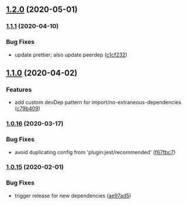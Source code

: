 ## [1.2.0](https://github.com/GoProperly/eslint-config-properly-base/compare/v1.1.1...v1.2.0) (2020-05-01)

### [1.1.1](https://github.com/GoProperly/eslint-config-properly-base/compare/v1.1.0...v1.1.1) (2020-04-10)


### Bug Fixes

* update prettier; also update peerdep ([c1cf232](https://github.com/GoProperly/eslint-config-properly-base/commit/c1cf232393944e9d23a3c0503016880c7cfe947a))

## [1.1.0](https://github.com/GoProperly/eslint-config-properly-base/compare/v1.0.16...v1.1.0) (2020-04-02)

### Features

- add custom devDep pattern for import/no-extraneous-dependencies ([c79b409](https://github.com/GoProperly/eslint-config-properly-base/commit/c79b409de03bcadde5613c6e342ed778ef7ffab7))

### [1.0.16](https://github.com/GoProperly/eslint-config-properly-base/compare/v1.0.15...v1.0.16) (2020-03-17)

### Bug Fixes

- avoid duplicating config from 'plugin:jest/recommended' ([f67fbc7](https://github.com/GoProperly/eslint-config-properly-base/commit/f67fbc7e834d59261a5e3f8763ec8c2cc13f63ad))

### [1.0.15](https://github.com/GoProperly/eslint-config-properly-base/compare/v1.0.14...v1.0.15) (2020-02-01)

### Bug Fixes

- trigger release for new dependencies ([ae97ad5](https://github.com/GoProperly/eslint-config-properly-base/commit/ae97ad5c85a513c311c7765125121f642434369a))
